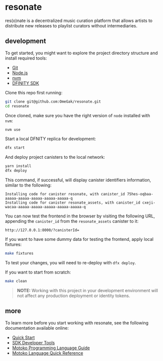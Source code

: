 # resonate

res(o)nate is a decentralized music curation platform that allows artists to distribute new releases to playlist curators without intermediaries.

## development

To get started, you might want to explore the project directory structure and install required tools:
- [Git](https://git-scm.com/downloads)
- [Node.js](https://nodejs.org/en/download/)
- [nvm](https://github.com/nvm-sh/nvm)
- [DFINITY SDK](https://sdk.dfinity.org/)

Clone this repo first running:

```sh
git clone git@github.com:OmeGak/resonate.git
cd resonate
```

Once cloned, make sure you have the right version of `node` installed with `nvm`:

```sh
nvm use
```

Start a local DFNITY replica for development:

```sh
dfx start
```

And deploy project canisters to the local network:

```sh
yarn install
dfx deploy
```

This command, if successful, will display canister identifiers information, similar to the following:

```
Installing code for canister resonate, with canister_id 75hes-oqbaa-aaaaa-aaaaa-aaaaa-aaaaa-aaaaa-q
Installing code for canister resonate_assets, with canister_id cxeji-wacaa-aaaaa-aaaaa-aaaaa-aaaaa-aaaaa-q
```

You can now test the frontend in the browser by visiting the following URL, appending the `canister_id` from the `resonate_assets` canister to it:

```
http://127.0.0.1:8000/?canisterId=
```

If you want to have some dummy data for testing the frontend, apply local fixtures:

```sh
make fixtures
```

To test your changes, you will need to re-deploy with `dfx deploy`.

If you want to start from scratch:

```sh
make clean
```

> **NOTE:** Working with this project in your development environment will not affect any production deployment or identity tokens.

## more

To learn more before you start working with resonate, see the following documentation available online:

- [Quick Start](https://sdk.dfinity.org/docs/quickstart/quickstart.html)
- [SDK Developer Tools](https://sdk.dfinity.org/docs/developers-guide/sdk-guide.html)
- [Motoko Programming Language Guide](https://sdk.dfinity.org/docs/language-guide/motoko.html)
- [Motoko Language Quick Reference](https://sdk.dfinity.org/docs/language-guide/language-manual.html)
